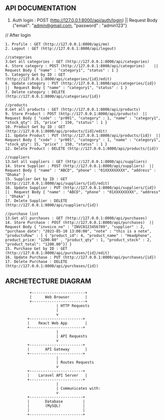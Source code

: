 

## API DOCUMENTATION

1. Auth login :  POST (http://127.0.0.1:8000/api/auth/login)   ||  Request Body {"email": "admin@gmail.com, "password" : "admin123"}
 

 // After login

	1. Profile : GET (http://127.0.0.1:8000/api/me)
	2. Logout : GET (http://127.0.0.1:8000/api/logout)

	//categories
	3.Get all categories : GET (http://127.0.0.1:8000/api/categories)
	4. Store category : POST (http://127.0.0.1:8000/api/categories)    ||  Request Body { "name" : "category1", "status" : 1 }
	5. Category Get by ID : GET (http://127.0.0.1:8000/api/categories/{id}/edit)
	6. Update category : PUT (http://127.0.0.1:8000/api/categories/{id})  ||  Request Body { "name" : "category1", "status" : 1 }
	7. Delete category : DELETE (http://127.0.0.1:8000/api/categories/{id})

	//products
	8.Get all products : GET (http://127.0.0.1:8000/api/products)
	9. Store Product : POST (http://127.0.0.1:8000/api/products)  ||  Request Body { "code" : "pr001", "category" : 1, "name" : "category1", "stock_qty": 15, "price" : 150, "status" : 1 }
	10. Product Get by ID : GET (http://127.0.0.1:8000/api/products/{id}/edit)
	11. Update Product : PUT (http://127.0.0.1:8000/api/products/{id})  ||  Request Body { "code" : "pr001", "category" : 1, "name" : "category1", "stock_qty": 15, "price" : 150, "status" : 1 }
	12. Delete Product : DELETE (http://127.0.0.1:8000/api/products/{id})
	
	//suppliers
	13.Get all suppliers : GET (http://127.0.0.1:8000/api/suppliers)
	14. Store Supplier : POST (http://127.0.0.1:8000/api/suppliers)  ||  Request Body { "name" : "ABCD", "phone" : "01XXXXXXXXX", "address" : "Dhaka" }
	15. Supplier Get by ID : GET (http://127.0.0.1:8000/api/suppliers/{id}/edit)
	16. Update Supplier : PUT (http://127.0.0.1:8000/api/suppliers/{id})  ||  Request Body { "name" : "ABCD", "phone" : "01XXXXXXXXX", "address" : "Dhaka" }
	17. Delete Supplier : DELETE (http://127.0.0.1:8000/api/suppliers/{id})

	//purchase list
	13.Get all purchases : GET (http://127.0.0.1:8000/api/purchases)
	14. Store Purchase : POST (http://127.0.0.1:8000/api/purchases)  ||  Request Body { "invoice_no" : "INVC0123456789", "supplier" : 2, "purchase_date": "2023-05-10 13:00:00", "note" : "this is a note", 
	"productsRow" : [ { "product_id": 4, "product_name" : "Headphone", product_price: "1200.00" , "product_qty" : 1, "product_stock" : 2, "product_total": "1200.00"}] }
	15. Purchase Get by ID : GET (http://127.0.0.1:8000/api/purchases/{id}/edit)
	16. Update Purchase : PUT (http://127.0.0.1:8000/api/purchases/{id})
	17. Delete Purchase : DELETE (http://127.0.0.1:8000/api/purchases/{id})
    
 ## ARCHETECTURE DIAGRAM
 
               +------------------------+
               |      Web Browser       |
               +------------------------+
                           | HTTP Requests
                           |
                           v
              +------------------------+
              |    React Web App        |
              +------------------------+
                           |
                           | API Requests
                           v
              +------------------------+
              |       API Gateway       |
              +------------------------+
                           |
                           | Routes Requests
                           v
              +------------------------+
              |    Laravel API Server   |
              +------------------------+
                           |
                           | Communicates with:
                           v
              +------------------------+
              |       Database         |
              |       (MySQL)          |
              |                        |
              +------------------------+

	
	
